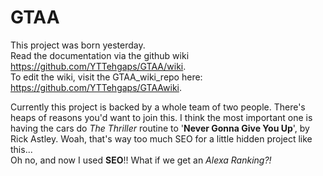 # GTAA
This project was born yesterday.  
Read the documentation via the github wiki https://github.com/YTTehgaps/GTAA/wiki.  
To edit the wiki, visit the GTAA_wiki_repo here: https://github.com/YTTehgaps/GTAAwiki.  

Currently this project is backed by a whole team of two people. There's heaps of reasons you'd want to join this. I think the most important one is having the cars do *The Thriller* routine to '**Never Gonna Give You Up**', by Rick Astley.
Woah, that's way too much SEO for a little hidden project like this...  
Oh no, and now I used **SEO**!! What if we get an _Alexa Ranking?!_
